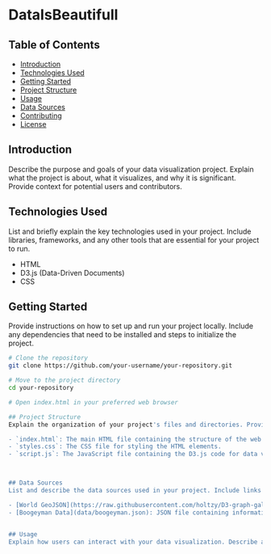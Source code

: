 # DataIsBeautifull

## Table of Contents
- [Introduction](#introduction)
- [Technologies Used](#technologies-used)
- [Getting Started](#getting-started)
- [Project Structure](#project-structure)
- [Usage](#usage)
- [Data Sources](#data-sources)
- [Contributing](#contributing)
- [License](#license)

## Introduction
Describe the purpose and goals of your data visualization project. Explain what the project is about, what it visualizes, and why it is significant. Provide context for potential users and contributors.

## Technologies Used
List and briefly explain the key technologies used in your project. Include libraries, frameworks, and any other tools that are essential for your project to run.

- HTML
- D3.js (Data-Driven Documents)
- CSS

## Getting Started
Provide instructions on how to set up and run your project locally. Include any dependencies that need to be installed and steps to initialize the project.

```bash
# Clone the repository
git clone https://github.com/your-username/your-repository.git

# Move to the project directory
cd your-repository

# Open index.html in your preferred web browser

## Project Structure
Explain the organization of your project's files and directories. Provide a brief overview of the purpose of each major file.

- `index.html`: The main HTML file containing the structure of the web page.
- `styles.css`: The CSS file for styling the HTML elements.
- `script.js`: The JavaScript file containing the D3.js code for data visualization.



## Data Sources
List and describe the data sources used in your project. Include links or references to the datasets and any relevant information about the data.

- [World GeoJSON](https://raw.githubusercontent.com/holtzy/D3-graph-gallery/master/DATA/world.geojson): GeoJSON file used for mapping country boundaries.
- [Boogeyman Data](data/boogeyman.json): JSON file containing information about boogeymen in different countries.


## Usage
Explain how users can interact with your data visualization. Describe any features, functionalities, or user interfaces. Provide examples or screenshots to illustrate how to use your project effectively.



